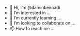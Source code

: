 - 👋 Hi, I’m @daminbennadi
- 👀 I’m interested in ...
- 🌱 I’m currently learning ...
- 💞️ I’m looking to collaborate on ...
- 📫 How to reach me ...

<!---
daminbennadi/daminbennadi is a ✨ special ✨ repository because its `README.md` (this file) appears on your GitHub profile.
You can click the Preview link to take a look at your changes.
--->
